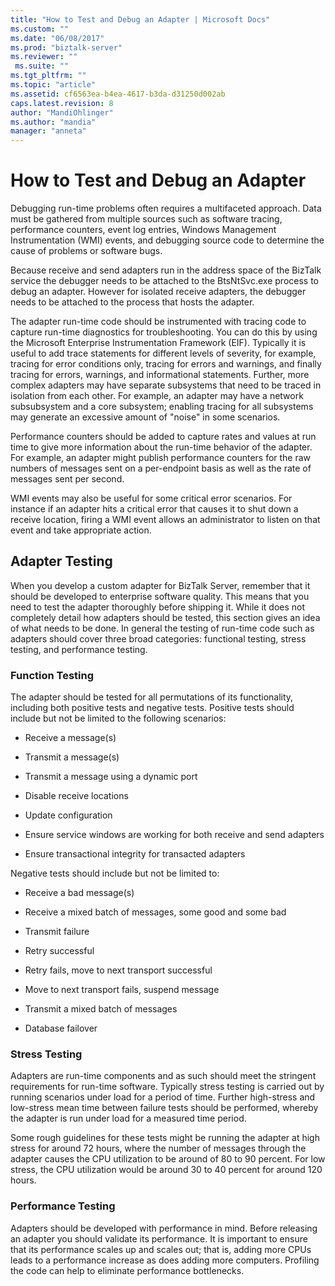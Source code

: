 ```yaml
---
title: "How to Test and Debug an Adapter | Microsoft Docs"
ms.custom: ""
ms.date: "06/08/2017"
ms.prod: "biztalk-server"
ms.reviewer: ""
 ms.suite: ""
ms.tgt_pltfrm: ""
ms.topic: "article"
ms.assetid: cf6563ea-b4ea-4617-b3da-d31250d002ab
caps.latest.revision: 8
author: "MandiOhlinger"
ms.author: "mandia"
manager: "anneta"
---
```

# How to Test and Debug an Adapter
Debugging run-time problems often requires a multifaceted approach. Data must be gathered from multiple sources such as software tracing, performance counters, event log entries, Windows Management Instrumentation (WMI) events, and debugging source code to determine the cause of problems or software bugs.  
  
 Because receive and send adapters run in the address space of the BizTalk service the debugger needs to be attached to the BtsNtSvc.exe process to debug an adapter. However for isolated receive adapters, the debugger needs to be attached to the process that hosts the adapter.  
  
 The adapter run-time code should be instrumented with tracing code to capture run-time diagnostics for troubleshooting. You can do this by using the Microsoft Enterprise Instrumentation Framework (EIF). Typically it is useful to add trace statements for different levels of severity, for example, tracing for error conditions only, tracing for errors and warnings, and finally tracing for errors, warnings, and informational statements. Further, more complex adapters may have separate subsystems that need to be traced in isolation from each other. For example, an adapter may have a network subsubsystem and a core subsystem; enabling tracing for all subsystems may generate an excessive amount of "noise" in some scenarios.  
  
 Performance counters should be added to capture rates and values at run time to give more information about the run-time behavior of the adapter. For example, an adapter might publish performance counters for the raw numbers of messages sent on a per-endpoint basis as well as the rate of messages sent per second.  
  
 WMI events may also be useful for some critical error scenarios.  For instance if an adapter hits a critical error that causes it to shut down a receive location, firing a WMI event allows an administrator to listen on that event and take appropriate action.  
  
## Adapter Testing  
 When you develop a custom adapter for BizTalk Server, remember that it should be developed to enterprise software quality. This means that you need to test the adapter thoroughly before shipping it. While it does not completely detail how adapters should be tested, this section gives an idea of what needs to be done. In general the testing of run-time code such as adapters should cover three broad categories: functional testing, stress testing, and performance testing.  
  
### Function Testing  
 The adapter should be tested for all permutations of its functionality, including both positive tests and negative tests. Positive tests should include but not be limited to the following scenarios:  
  
-   Receive a message(s)  
  
-   Transmit a message(s)  
  
-   Transmit a message using a dynamic port  
  
-   Disable receive locations  
  
-   Update configuration  
  
-   Ensure service windows are working for both receive and send adapters  
  
-   Ensure transactional integrity for transacted adapters  
  
 Negative tests should include but not be limited to:  
  
-   Receive a bad message(s)  
  
-   Receive a mixed batch of messages, some good and some bad  
  
-   Transmit failure  
  
-   Retry successful  
  
-   Retry fails, move to next transport successful  
  
-   Move to next transport fails, suspend message  
  
-   Transmit a mixed batch of messages  
  
-   Database failover  
  
### Stress Testing  
 Adapters are run-time components and as such should meet the stringent requirements for run-time software. Typically stress testing is carried out by running scenarios under load for a period of time. Further high-stress and low-stress mean time between failure tests should be performed, whereby the adapter is run under load for a measured time period.  
  
 Some rough guidelines for these tests might be running the adapter at high stress for around 72 hours, where the number of messages through the adapter causes the CPU utilization to be around of 80 to 90 percent. For low stress, the CPU utilization would be around 30 to 40 percent for around 120 hours.  
  
### Performance Testing  
 Adapters should be developed with performance in mind. Before releasing an adapter you should validate its performance. It is important to ensure that its performance scales up and scales out; that is, adding more CPUs leads to a performance increase as does adding more computers. Profiling the code can help to eliminate performance bottlenecks.